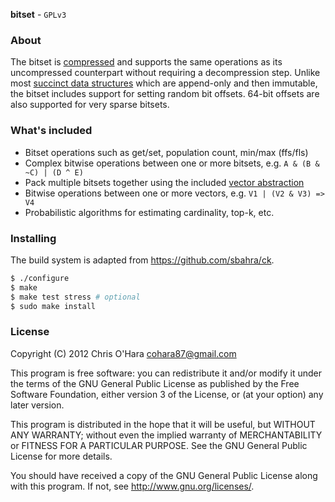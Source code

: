 **bitset** - `GPLv3`

### About

The bitset is
[compressed](https://github.com/chriso/bitset/blob/master/include/bitset/bitset.h#L6-24)
and supports the same operations as its uncompressed counterpart without
requiring a decompression step. Unlike most [succinct data structures](http://en.wikipedia.org/wiki/Succinct_data_structure) which are append-only and then immutable, the bitset includes support for setting random bit offsets. 64-bit offsets are also supported for very sparse bitsets.

### What's included

- Bitset operations such as get/set, population count, min/max (ffs/fls)
- Complex bitwise operations between one or more bitsets, e.g. `A & (B & ~C) | (D ^ E)`
- Pack multiple bitsets together using the included [vector
  abstraction](https://github.com/chriso/bitset/blob/master/include/bitset/vector.h#L7-25)
- Bitwise operations between one or more vectors, e.g. `V1 | (V2 & V3) => V4`
- Probabilistic algorithms for estimating cardinality, top-k, etc.

### Installing

The build system is adapted from https://github.com/sbahra/ck.

```bash
$ ./configure
$ make
$ make test stress # optional
$ sudo make install
```

### License

Copyright (C) 2012 Chris O'Hara <cohara87@gmail.com>

This program is free software: you can redistribute it and/or modify
it under the terms of the GNU General Public License as published by
the Free Software Foundation, either version 3 of the License, or
(at your option) any later version.

This program is distributed in the hope that it will be useful,
but WITHOUT ANY WARRANTY; without even the implied warranty of
MERCHANTABILITY or FITNESS FOR A PARTICULAR PURPOSE.  See the
GNU General Public License for more details.

You should have received a copy of the GNU General Public License
along with this program. If not, see <http://www.gnu.org/licenses/>.
